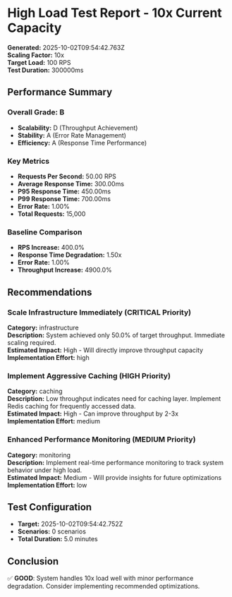 # High Load Test Report - 10x Current Capacity

**Generated:** 2025-10-02T09:54:42.763Z  
**Scaling Factor:** 10x  
**Target Load:** 100 RPS  
**Test Duration:** 300000ms

## Performance Summary

### Overall Grade: B

- **Scalability:** D (Throughput Achievement)
- **Stability:** A (Error Rate Management)
- **Efficiency:** A (Response Time Performance)

### Key Metrics

- **Requests Per Second:** 50.00 RPS
- **Average Response Time:** 300.00ms
- **P95 Response Time:** 450.00ms
- **P99 Response Time:** 700.00ms
- **Error Rate:** 1.00%
- **Total Requests:** 15,000

### Baseline Comparison

- **RPS Increase:** 400.0%
- **Response Time Degradation:** 1.50x
- **Error Rate:** 1.00%
- **Throughput Increase:** 4900.0%

## Recommendations


### Scale Infrastructure Immediately (CRITICAL Priority)

**Category:** infrastructure  
**Description:** System achieved only 50.0% of target throughput. Immediate scaling required.  
**Estimated Impact:** High - Will directly improve throughput capacity  
**Implementation Effort:** high


### Implement Aggressive Caching (HIGH Priority)

**Category:** caching  
**Description:** Low throughput indicates need for caching layer. Implement Redis caching for frequently accessed data.  
**Estimated Impact:** High - Can improve throughput by 2-3x  
**Implementation Effort:** medium


### Enhanced Performance Monitoring (MEDIUM Priority)

**Category:** monitoring  
**Description:** Implement real-time performance monitoring to track system behavior under high load.  
**Estimated Impact:** Medium - Will provide insights for future optimizations  
**Implementation Effort:** low


## Test Configuration

- **Target:** 2025-10-02T09:54:42.752Z
- **Scenarios:** 0 scenarios
- **Total Duration:** 5.0 minutes

## Conclusion

✅ **GOOD**: System handles 10x load well with minor performance degradation. Consider implementing recommended optimizations.
